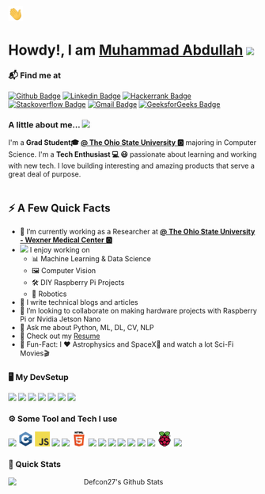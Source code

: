 <img width="30px" margin="0px" src="https://raw.githubusercontent.com/ABSphreak/ABSphreak/master/gifs/Hi.gif">
<h1>Howdy!, I am <a href="https://github.com/abdulasiraj">Muhammad Abdullah</a> <img height="30px" src="https://emojis.slackmojis.com/emojis/images/1531849430/4246/blob-sunglasses.gif?1531849430"></h1>
</h1>

### 📬 Find me at
[![Github Badge](http://img.shields.io/badge/-Github-black?style=flat-square&logo=github&link=https://github.com/Defcon27/)](https://github.com/abdulasiraj/) 
[![Linkedin Badge](https://img.shields.io/badge/-LinkedIn-blue?style=flat-square&logo=Linkedin&logoColor=white&link=https://www.linkedin.com/in/hemanthkollipara/)](https://www.linkedin.com/in/hemanthkollipara)
[![Hackerrank Badge](https://img.shields.io/badge/-Hackerrank-2EC866?style=flat-square&logo=HackerRank&logoColor=white&link=https://www.hackerrank.com/Defcon27)](https://www.hackerrank.com/Defcon27)
[![Stackoverflow Badge](https://img.shields.io/badge/-Stack%20overflow-FE7A16?style=flat-square&logo=stack-overflow&logoColor=white&link=https://stackoverflow.com/users/11534375/hemanth-kollipara)](https://stackoverflow.com/users/11534375/hemanth-kollipara)
[![Gmail Badge](https://img.shields.io/badge/-Gmail-d14836?style=flat-square&logo=Gmail&logoColor=white&link=mailto:defcon.sentinal95@gmail.com)](mailto:abdulah4591@gmail.com)
[![GeeksforGeeks Badge](https://img.shields.io/badge/-GeeksforGeeks-0F9D58?style=flat-square&logo=GeeksforGeeks&logoColor=white&link=https://auth.geeksforgeeks.org/user/hemanthkollipara/articles)](https://auth.geeksforgeeks.org/user/hemanthkollipara/articles)


### A little about me...  <img src="https://media.giphy.com/media/VgCDAzcKvsR6OM0uWg/giphy.gif" width="50"> 
I'm a **Grad Student🎓 [@ The Ohio State University 🅾️](https://www.osu.edu/)** majoring in Computer Science. I'm a **Tech Enthusiast 💻 😃** passionate about learning and working with new tech. I love building interesting and amazing products that serve a great deal of purpose. <br/><br/>




## ⚡️ A Few Quick Facts

- 🔭 I’m currently working as a Researcher at **[@ The Ohio State University - Wexner Medical Center 🅾️](https://wexnermedical.osu.edu/)**
- <img src="https://media.giphy.com/media/WUlplcMpOCEmTGBtBW/giphy.gif" width="30">  I enjoy working on
  - 📊 Machine Learning & Data Science
  - 🖼 Computer Vision
  - 🛠 DIY Raspberry Pi Projects
  - 🤖 Robotics
- 📝 I write technical blogs and articles
- 👯 I’m looking to collaborate on making hardware projects with Raspberry Pi or Nvidia Jetson Nano
- 💬 Ask me about Python, ML, DL, CV, NLP
- 📙 Check out my [Resume](https://www.linkedin.com/in/hemanthkollipara/)
- 🎉 Fun-Fact: I ❤️ Astrophysics and SpaceX🚀 and watch a lot Sci-Fi Movies🎬

  
### 🖥️ My DevSetup
<img src="https://img.shields.io/badge/Legion-555555.svg?&style=flat-square&logo=Lenovo&logoColor=E2231A"> <img src="https://img.shields.io/badge/Windows-555555.svg?&style=flat-square&logo=windows&logoColor=0078D6"> <img src="https://img.shields.io/badge/Chrome-555555.svg?&style=flat-square&logo=google-chrome&logoColor=FABC0C"> <img src="https://img.shields.io/badge/VS Code-555555?style=flat-square&logo=visual-studio-code&logoColor=007ACC"> <img src="https://img.shields.io/badge/Terminal-555555.svg?&style=flat-square&logo=powershell&logoColor=white"> <img src="https://img.shields.io/badge/Jupyter-555555.svg?&style=flat-square&logo=jupyter&logoColor=F37626"> <img src="https://img.shields.io/badge/Spotify-555555.svg?&style=flat-square&logo=spotify&logoColor=1ED760"> 

### ⚙️ Some Tool and Tech I use
<code><img height="30" src="https://avatars0.githubusercontent.com/u/1525981?s=200&v=4"></code>
<code><img height="30" src="https://raw.githubusercontent.com/github/explore/80688e429a7d4ef2fca1e82350fe8e3517d3494d/topics/cpp/cpp.png"></code>
<code><img height="30" src="https://raw.githubusercontent.com/github/explore/80688e429a7d4ef2fca1e82350fe8e3517d3494d/topics/javascript/javascript.png"></code>
<code><img height="30" src="https://avatars3.githubusercontent.com/u/9950313?s=200&v=4"></code>
  <code><img height="30" src="https://avatars1.githubusercontent.com/u/45120?s=200&v=4"></code>
<code><img height="30" src="https://raw.githubusercontent.com/github/explore/80688e429a7d4ef2fca1e82350fe8e3517d3494d/topics/html/html.png"></code>
<code><img height="30" src="https://avatars1.githubusercontent.com/u/1517864?s=200&v=4"></code>
<code><img height="30" src="https://avatars1.githubusercontent.com/u/2918581?s=200&v=4"></code>
<code><img height="30" src="https://avatars3.githubusercontent.com/u/18133?s=200&v=4"></code>
<code><img height="30" src="https://avatars1.githubusercontent.com/u/5009934?s=200&v=4"></code>
<code><img height="30" src="https://avatars0.githubusercontent.com/u/365630?s=88&v=4"></code>
<code><img height="30" src="https://avatars.githubusercontent.com/u/15658638"></code>
<code><img height="30" src="https://avatars.githubusercontent.com/u/34455048"></code>
<code><img height="30" src="https://raw.githubusercontent.com/github/explore/80688e429a7d4ef2fca1e82350fe8e3517d3494d/topics/raspberry-pi/raspberry-pi.png"></code>
<code><img height="30" src="https://avatars2.githubusercontent.com/u/1728152?s=200&v=4"></code>  


### 🚀 Quick Stats
<p align="center">
<img width="450" align="left" src="https://github-readme-stats-defcon27.vercel.app/api?username=Defcon27&show_icons=true&line_height=21&theme=react" alt="Defcon27's Github Stats" />
<!-- <img width="340" height="155" align="center" 
     src="https://github-readme-stats-defcon27.vercel.app/api/top-langs/?username=Defcon27&langs_count=6&hide=handlebars,jupyter notebook,css&theme=react&line_height=27&layout=compact" /> -->
</p>


<!-- ![Profile Views](https://komarev.com/ghpvc/?username=Defcon27) -->


<!-- <details>
<summary> 💥 Working on </summary>
<br>
<p align="center">
<a href="https://github.com/Defcon27/Machine-Learning">
<img src="https://github-readme-stats-defcon27.vercel.app/api/pin/?username=Defcon27&repo=Machine-Learning&show_owner=true&theme=react" />
</a>&ensp;
<a href="https://github.com/Defcon27/Deep-Learning">
<img src="https://github-readme-stats-defcon27.vercel.app/api/pin/?username=Defcon27&repo=Deep-Learning&show_owner=true&theme=react" />
</a>
</p>
</details> -->



<!--
**Defcon27/Defcon27** is a ✨ _special_ ✨ repository because its `README.md` (this file) appears on your GitHub profile.

pic on right
<img height="270" src="sss.svg" align=right>

 
views
![Profile Views](https://komarev.com/ghpvc/?username=Defcon27)
[![HitCount](http://hits.dwyl.com/Defcon27/.svg)](http://hits.dwyl.com/Defcon27)


social modded badge
<a href="https://www.linkedin.com/in/michael-hoffmann-3b8933b1"><img src="https://img.shields.io/badge/linkedin-%230077B5.svg?&style=for-the-badge&logo=linkedin&logoColor=white" height=25></a>


language badges:
![Python](https://img.shields.io/badge/Python-FECE00?style=flat&logo=Python&logoColor=3776AB)
![C](https://img.shields.io/badge/C-00599C?style=flat&logo=c)
![C++](https://img.shields.io/badge/C++-00599C?style=flat&logo=c%2b%2b)

![HTML5](https://img.shields.io/badge/HTML5-E34F26?style=flat&logo=html5&logoColor=white)
![CSS3](https://img.shields.io/badge/CSS3-1572B6?style=flat&logo=css3)
![Bootstrap](https://img.shields.io/badge/Bootstrap-563D7C?style=flat&logo=bootstrap)
![JavaScript](https://img.shields.io/badge/JavaScript-555555?style=flat&logo=javascript)
![Nodejs](https://img.shields.io/badge/Nodejs-555555?style=flat&logo=Node.js)
![MongoDB](https://img.shields.io/badge/MongoDB-555555?style=flat&logo=mongodb)

![Git](https://img.shields.io/badge/Git-555555?style=flat-square&logo=git)
![GitHub](https://img.shields.io/badge/GitHub-181717?style=flat-square&logo=github)


-->
